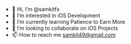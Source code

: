 - 👋 Hi, I’m @samkitfx
- 👀 I’m interested in iOS Development 
- 🌱 I’m currently learning Patience to Earn More
- 💞️ I’m looking to collaborate on iOS Projects 
- 📫 How to reach me samkit49@gmail.com

<!---
samkitfx/samkitfx is a ✨ special ✨ repository because its `README.md` (this file) appears on your GitHub profile.
You can click the Preview link to take a look at your changes.
--->
